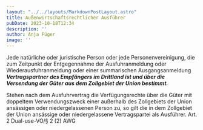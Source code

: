 ```yaml
---
layout: "../../layouts/MarkdownPostLayout.astro"
title: Außenwirtschaftsrechtlicher Ausführer
pubDate: 2023-10-18T12:34
description: ''
author: Anja Füger
image: ''
---
```


Jede natürliche oder juristische Person oder jede Personenvereinigung, die zum Zeitpunkt der Entgegennahme der Ausfuhranmeldung oder Wiederausfuhranmeldung oder einer summarischen Ausgangsanmeldung ***Vertragspartner des Empfängers im Drittland ist und über die Versendung der Güter aus dem Zollgebiet der Union bestimmt.***

Stehen nach dem Ausfuhrvertrag die Verfügungsrechte über die Güter mit doppeltem Verwendungszweck einer außerhalb des Zollgebiets der Union ansässigen oder niedergelassenen Person zu, so gilt die in dem Zollgebiet der Union ansässige oder niedergelassene Vertragspartei als Ausführer. Art. 2 Dual-use-VO/§ 2 (2) AWG